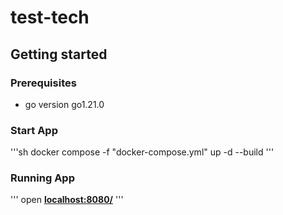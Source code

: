 # test-tech

## Getting started

### Prerequisites

- go version go1.21.0

### Start App

'''sh
docker compose -f "docker-compose.yml" up -d --build
'''

### Running App
'''
open **[localhost:8080/](http://localhost:8080/)** 
'''